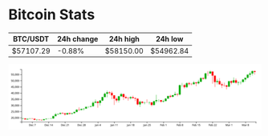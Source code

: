 # Bitcoin Stats

BTC/USDT|24h change|24h high|24h low|
|---|---|---|---|
|$57107.29|-0.88%|$58150.00|$54962.84|

<img src="./chart.svg">
